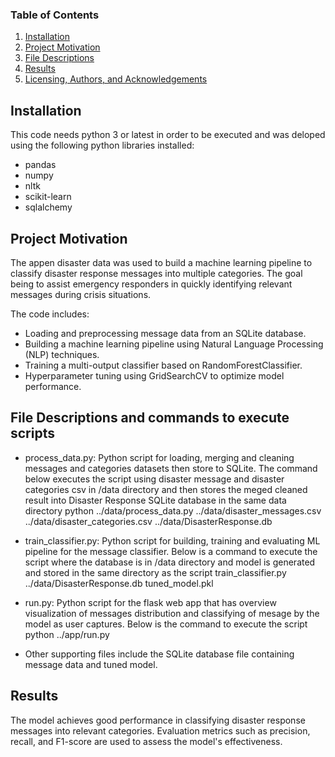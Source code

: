 ### Table of Contents
1. [Installation](#installation)
2. [Project Motivation](#motivation)
3. [File Descriptions](#files)
4. [Results](#results)
5. [Licensing, Authors, and Acknowledgements](#licensing)

## Installation <a name="installation"></a>
This code needs python 3 or latest in order to be executed and was deloped using the following python libraries installed:

- pandas
- numpy
- nltk
- scikit-learn
- sqlalchemy

## Project Motivation<a name="motivation"></a>
The appen disaster data was used to build a machine learning pipeline to classify disaster response messages into multiple categories. The goal being to assist emergency responders in quickly identifying relevant messages during crisis situations.

The code includes:

- Loading and preprocessing message data from an SQLite database.
- Building a machine learning pipeline using Natural Language Processing (NLP) techniques.
- Training a multi-output classifier based on RandomForestClassifier.
- Hyperparameter tuning using GridSearchCV to optimize model performance.

## File Descriptions and commands to execute scripts <a name="files"></a>
- process_data.py: Python script for loading, merging and cleaning messages and categories datasets then store to SQLite. The command below executes the script using disaster message and disaster categories csv in /data directory and then stores the meged cleaned result into Disaster Response SQLite database in the same data directory
  python ../data/process_data.py ../data/disaster_messages.csv ../data/disaster_categories.csv ../data/DisasterResponse.db
  
- train_classifier.py: Python script for building, training and evaluating ML pipeline for the message classifier. Below is a command to execute the script where the database is in /data directory and model is generated and stored in the same directory as the script
  train_classifier.py ../data/DisasterResponse.db tuned_model.pkl
  
- run.py: Python script for the flask web app that has overview visualization of messages distribution and classifying of mesage by the model as user captures. Below is the command to execute the script
  python ../app/run.py
  
- Other supporting files include the SQLite database file containing message data and tuned model.

## Results <a name="results"></a>
The model achieves good performance in classifying disaster response messages into relevant categories. Evaluation metrics such as precision, recall, and F1-score are used to assess the model's effectiveness.

